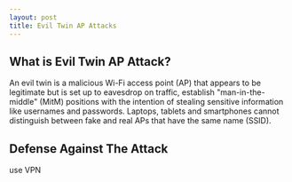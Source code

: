 ```yaml
---
layout: post
title: Evil Twin AP Attacks
---
```


## What is Evil Twin AP Attack?

An evil twin is a malicious Wi-Fi access point (AP) that appears to be legitimate but is set up to eavesdrop on traffic, establish "man-in-the-middle" (MitM) positions with the intention of stealing sensitive information like usernames and passwords. Laptops, tablets and smartphones cannot distinguish between fake and real APs that have the same name (SSID).

## Defense Against The Attack
use VPN
<!--stackedit_data:
eyJoaXN0b3J5IjpbMzAxOTA1OTUwXX0=
-->